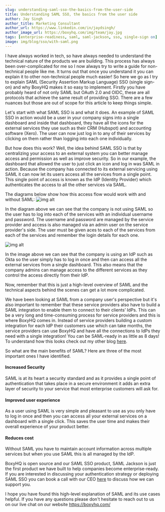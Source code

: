 ```yaml
---
slug: understanding-saml-sso-the-basics-from-the-user-side
title: Understanding SAML SSO, the basics from the user side
author: Jay Singh
author_title: Marketing Consultant
author_url: https://www.linkedin.com/in/jaydsingh/
author_image_url: https://boxyhq.com/img/team/jay.jpg
tags: [enterprise-readiness, saml, saml-jackson, sso, single-sign on]
image: img/blog/sso/with-saml.png
---
```


I have always worked in tech, so have always needed to understand the technical nature of the products we are building. This process has always been over-complicated for me so I now always try to write a guide for non-technical people like me. It turns out that once you understand it you can explain it to other non-technical people much easier! So here we go as I try to explain SAML (Security Assertion Markup Language) SSO (single sign-on) and why BoxyHQ makes it so easy to implement. Firstly you have probably heard of not only SAML but OAuth 2.0 and OIDC, these are all protocols that achieve the same result of providing SSO. There are a few nuances but those are out of scope for this article to keep things simple.

Let's start with what SAML SSO is and what it does. An example of SAML SSO in action would be a user in your company signs into a single dashboard and inside that dashboard, they have all the icons for the external services they use such as their CRM (Hubspot) and accounting software (Xero). The user can now just log in to any of their services by clicking on them rather than logging into each one individually.

But how does this work? Well, the idea behind SAML SSO is that by centralizing your access to an external system you can better manage access and permission as well as improve security. So in our example, the dashboard that allowed the user to just click an icon and log in was SAML in action. Because the company has connected to its external servicing using SAML it can now let its users access all the services from a single point. This single point of access is known as the IdP (Identity Provider) which authenticates the access to all the other services via SAML.

The diagrams below show how this access flow would work with and without SAML:
![img alt](/img/blog/sso/without-saml.png)

In the diagram above we can see that the company is not using SAML so the user has to log into each of the services with an individual username and password. The username and password are managed by the service provider and access is also managed via an admin user on the service provider's side. The user must be given aces to each of the services from each of the services and remember the login details for each one.

![img alt](/img/blog/sso/with-saml.png)

In the image above we can see that the company is using an IdP such as Okta so the user simply has to log in once and then can access all the external services from a single dashboard. This also means that the company admins can manage access to the different services as they control the access directly from their IdP.

Now, remember that this is just a high-level overview of SAML and the technical aspects behind the scenes can get a lot more complicated.

We have been looking at SAML from a company user's perspective but it's also important to remember that these service providers also have to build a SAML integration to enable them to connect to their clients’ IdPs. This can be a very long and time-consuming process for service providers and this is where BoxyHQ comes in. Instead of service providers building a custom integration for each IdP their customers use which can take months, the service providers can use BoxyHQ and have all the connections to IdPs they need with a single integration! You can be SAML-ready in as little as 8 days! To understand how this looks check out my other blog [here](./2022-06-30-understanding-saml-sso-the-basics-from-the-solution-providers-side.md).

So what are the main benefits of SAML? Here are three of the most important ones I have identified.

#### Increased Security

SAML is at its heart a security standard and as it provides a single point of authentication that takes place in a secure environment it adds an extra layer of security to your service that most enterprise customers will ask for.

#### Improved user experience

As a user using SAML is very simple and pleasant to use as you only have to log in once and then you can access all your external services on a dashboard with a single click. This saves the user time and makes their overall experience of your product better.

#### Reduces cost

Without SAML you have to maintain account information across multiple services but when you use SAML this is all managed by the IdP.

BoxyHQ is open source and our SAML SSO product, SAML Jackson is just the first product we have built to help companies become enterprise-ready. If you are interested in discussing your authentication strategy or deploying SAML SSO you can book a call with our CEO [here](https://meetings.hubspot.com/deepakprab/demo) to discuss how we can support you.

I hope you have found this high-level explanation of SAML and its use cases helpful. If you have any questions please don't hesitate to reach out to us on our live chat on our website https://boxyhq.com/
